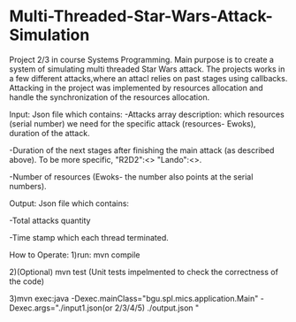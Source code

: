 # Multi-Threaded-Star-Wars-Attack-Simulation
Project 2/3 in course Systems Programming. Main purpose is to create a system of simulating multi threaded Star Wars attack.
The projects works in a few different attacks,where an attacl relies on past stages using callbacks.
Attacking in the project was implemented by resources allocation and handle the synchronization of the resources allocation.

Input: Json file which contains: 
-Attacks array description: which resources (serial number) we need for the specific attack (resources- Ewoks), duration of the attack.

-Duration of the next stages after finishing the main attack (as described above). To be more specific, "R2D2":<<duration>> "Lando":<<duration>>.
  
-Number of resources (Ewoks- the number also points at the serial numbers).
  
Output: Json file which contains:
  
-Total attacks quantity
  
-Time stamp  which each thread terminated.
  

How to Operate:
1)run: mvn compile
  
2)(Optional) mvn test (Unit tests impelmented to check the correctness of the code)
  
3)mvn exec:java -Dexec.mainClass="bgu.spl.mics.application.Main" -Dexec.args="./input1.json(or 2/3/4/5) ./output.json "
